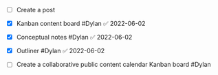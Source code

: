 - [ ] Create a post 
- [x] Kanban content board #Dylan ✅ 2022-06-02
- [x] Conceptual notes #Dylan ✅ 2022-06-02
- [x] Outliner #Dylan ✅ 2022-06-02

- [ ] Create a collaborative public content calendar Kanban board #Dylan 